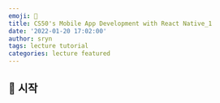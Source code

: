 ```yaml
---
emoji: 🎨
title: CS50's Mobile App Development with React Native_1
date: '2022-01-20 17:02:00'
author: sryn
tags: lecture tutorial
categories: lecture featured
---
```


## 👋 시작

</br></br></br></br></br>

```toc

```
